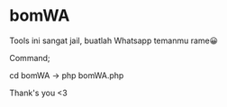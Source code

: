 # bomWA

Tools ini sangat jail, buatlah Whatsapp temanmu rame😀

Command;

cd bomWA -> php bomWA.php

Thank's you <3



